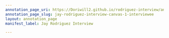 ```yaml
---
annotation_page_uri: https://Doriwill2.github.io/rodriguez-interview/annotations/jay-rodriguez-interview-canvas-1-interviewee.json
annotation_page_slug: jay-rodriguez-interview-canvas-1-interviewee
layout: annotation_page
manifest_label: Jay Rodriguez Interview

---
```

